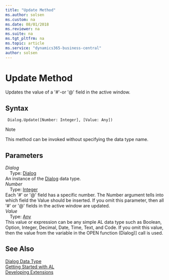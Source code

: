 ```yaml
---
title: "Update Method"
ms.author: solsen
ms.custom: na
ms.date: 08/01/2018
ms.reviewer: na
ms.suite: na
ms.tgt_pltfrm: na
ms.topic: article
ms.service: "dynamics365-business-central"
author: solsen
---
```

[//]: # (START>DO_NOT_EDIT)
[//]: # (IMPORTANT:Do not edit any of the content between here and the END>DO_NOT_EDIT.)
[//]: # (Any modifications should be made in the .resx files in the ModernDev repo.)
# Update Method
Updates the value of a '#'-or '@' field in the active window.

## Syntax
```
 Dialog.Update([Number: Integer], [Value: Any])
```
> [!NOTE]  
> This method can be invoked without specifying the data type name.  
## Parameters
*Dialog*  
&emsp;Type: [Dialog](dialog-data-type.md)  
An instance of the [Dialog](dialog-data-type.md) data type.  
*Number*  
&emsp;Type: [Integer](integer-data-type.md)  
Each '#' or '@' field has a specific number. The Number argument tells into which field the Value should be inserted. If you omit this parameter, then all '#' or '@' fields in the active window are updated.  
*Value*  
&emsp;Type: [Any](any-data-type.md)  
This value or expression can be any simple AL data type such as Boolean, Option, Integer, Decimal, Date, Time, Text, and Code. If you omit this value, then the value from the variable in the OPEN function (Dialog)] call is used.  



[//]: # (IMPORTANT: END>DO_NOT_EDIT)



## See Also
[Dialog Data Type](dialog-data-type.md)  
[Getting Started with AL](../devenv-get-started.md)  
[Developing Extensions](../devenv-dev-overview.md)